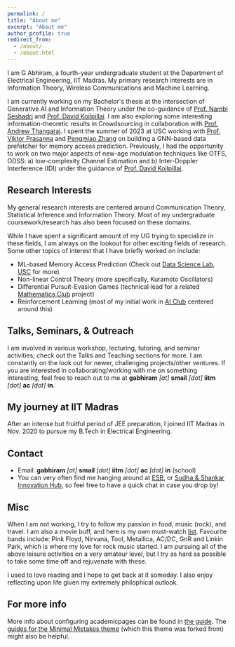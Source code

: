 ```yaml
---
permalink: /
title: "About me"
excerpt: "About me"
author_profile: true
redirect_from: 
  - /about/
  - /about.html
---
```


I am G Abhiram, a fourth-year undergraduate student at the Department of Electrical Engineering, IIT Madras. My primary research interests are in Information Theory, Wireless Communications and Machine Learning. 

I am currently working on my Bachelor's thesis at the intersection of Generative AI and Information Theory under the co-guidance of [Prof. Nambi Seshadri](https://jacobsschool.ucsd.edu/faculty/profile?id=437) and  [Prof. David Koilpillai](https://www.ee.iitm.ac.in/~koilpillai/). I am also exploring some interesting information-theoretic results in Crowdsourcing in collaboration with [Prof. Andrew Thangaraj](https://www.ee.iitm.ac.in/~andrew/). I spent the summer of 2023 at USC working with [Prof. Viktor Prasanna](http://ceng.usc.edu/~prasanna) and [Pengmiao Zhang](https://sites.google.com/usc.edu/pengmiao/home) on building a GNN-based data prefetcher for memory access prediction. Previously, I had the opportunity to work on two major aspects of new-age modulation techniques like OTFS, ODSS: a) low-complexity Channel Estimation and b) Inter-Doppler Interference (IDI) under the guidance of [Prof. David Koilpillai](https://www.ee.iitm.ac.in/~koilpillai/).

Research Interests 
-----
My general research interests are centered around Communication Theory, Statistical Inference and Information Theory. Most of my undergraduate coursework/research has also been focused on these domains. 

While I have spent a significant amount of my UG trying to specialize in these fields, I am always on the lookout for other exciting fields of research. Some other topics of interest that I have briefly worked on include:

- ML-based Memory Access Prediction (Check out [Data Science Lab, USC](https://sites.usc.edu/dslab/) for more)
- Non-linear Control Theory (more specifically, Kuramoto Oscillators)
- Differential Pursuit-Evasion Games (technical lead for a related [Mathematics Club](https://cfi.iitm.ac.in/clubs/mathematics-club) project)
- Reinforcement Learning (most of my initial work in [AI Club](https://cfi.iitm.ac.in/clubs/ai-club) centered around this)


Talks, Seminars, & Outreach
-----
I am involved in various workshop, lecturing, tutoring, and seminar activities; check out the Talks and Teaching sections for more. I am constantly on the look out for newer, challenging projects/other ventures. If you are interested in collaborating/working with me on something interesting, feel free to reach out to me at **gabhiram** *[at]* **smail** *[dot]* **iitm** *[dot]* **ac** *[dot]* **in**.

My journey at IIT Madras
-----
After an intense but fruitful period of JEE preparation, I joined IIT Madras in Nov. 2020 to pursue my B.Tech in Electrical Engineering.

Contact
-----
- Email:  **gabhiram** *[at]* **smail** *[dot]* **iitm** *[dot]* **ac** *[dot]* **in** (school)
- You can very often find me hanging around at [ESB](https://www.ee.iitm.ac.in), or [Sudha & Shankar Innovation Hub](https://www.t5eiitm.org/building-of-the-future/), so feel free to have a quick chat in case you drop by!

Misc
----
When I am not working, I try to follow my passion in food, music (rock), and travel. I am also a movie buff, and here is my own must-watch [list](https://youthful-salmon-185.notion.site/Must-Watch-movies-2023-8867a7164aaa4d9f947d4209f57f453b?pvs=4). Favourite bands include: Pink Floyd, Nirvana, Tool, Metallica, AC/DC, GnR and Linkin Park, which is where my love for rock music started.  I am pursuing all of the above leisure activities on a very amateur level, but I try as hard as possible to take some time off and rejuvenate with these.

I used to love reading and I hope to get back at it someday. I also enjoy reflecting upon life given my extremely philophical outlook.



For more info
------
More info about configuring academicpages can be found in [the guide](https://academicpages.github.io/markdown/). The [guides for the Minimal Mistakes theme](https://mmistakes.github.io/minimal-mistakes/docs/configuration/) (which this theme was forked from) might also be helpful.
